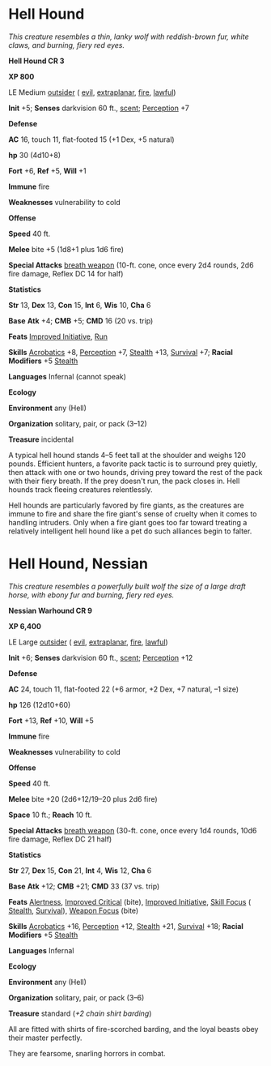 # Hell Hound

_This creature resembles a thin, lanky wolf with reddish-brown fur, white claws, and burning, fiery red eyes._

**Hell Hound CR 3**

**XP 800**

LE Medium [outsider](creatureTypes#_outsider) ( [evil](creatureTypes#_evil-subtype), [extraplanar](creatureTypes#_extraplanar-subtype), [fire](creatureTypes#_fire-subtype), [lawful](creatureTypes#_lawful-subtype))

**Init** +5; **Senses** darkvision 60 ft., [scent](universalMonsterRules#_scent); [Perception](../skills/perception#_perception) +7

**Defense**

**AC** 16, touch 11, flat-footed 15 (+1 Dex, +5 natural)

**hp** 30 (4d10+8)

**Fort** +6, **Ref** +5, **Will** +1

**Immune** fire

**Weaknesses** vulnerability to cold

**Offense**

**Speed** 40 ft.

**Melee** bite +5 (1d8+1 plus 1d6 fire)

**Special Attacks** [breath weapon](universalMonsterRules#_breath-weapon) (10-ft. cone, once every 2d4 rounds, 2d6 fire damage, Reflex DC 14 for half)

**Statistics**

**Str** 13, **Dex** 13, **Con** 15, **Int** 6, **Wis** 10, **Cha** 6

**Base**  **Atk** +4; **CMB** +5; **CMD** 16 (20 vs. trip)

**Feats** [Improved Initiative](../feats#_improved-initiative), [Run](../feats#_run)

**Skills** [Acrobatics](../skills/acrobatics#_acrobatics) +8, [Perception](../skills/perception#_perception) +7, [Stealth](../skills/stealth#_stealth) +13, [Survival](../skills/survival#_survival) +7; **Racial Modifiers** +5 [Stealth](../skills/stealth#_stealth)

**Languages** Infernal (cannot speak)

**Ecology**

**Environment** any (Hell)

**Organization** solitary, pair, or pack (3–12)

**Treasure** incidental

A typical hell hound stands 4–5 feet tall at the shoulder and weighs 120 pounds. Efficient hunters, a favorite pack tactic is to surround prey quietly, then attack with one or two hounds, driving prey toward the rest of the pack with their fiery breath. If the prey doesn't run, the pack closes in. Hell hounds track fleeing creatures relentlessly.

Hell hounds are particularly favored by fire giants, as the creatures are immune to fire and share the fire giant's sense of cruelty when it comes to handling intruders. Only when a fire giant goes too far toward treating a relatively intelligent hell hound like a pet do such alliances begin to falter.

# Hell Hound, Nessian

_This creature resembles a powerfully built wolf the size of a large draft horse, with ebony fur and burning, fiery red eyes._

**Nessian Warhound CR 9**

**XP 6,400**

LE Large [outsider](creatureTypes#_outsider) ( [evil](creatureTypes#_evil-subtype), [extraplanar](creatureTypes#_extraplanar-subtype), [fire](creatureTypes#_fire-subtype), [lawful](creatureTypes#_lawful-subtype))

**Init** +6; **Senses** darkvision 60 ft., [scent](universalMonsterRules#_scent); [Perception](../skills/perception#_perception) +12

**Defense**

**AC** 24, touch 11, flat-footed 22 (+6 armor, +2 Dex, +7 natural, –1 size)

**hp** 126 (12d10+60)

**Fort** +13, **Ref** +10, **Will** +5

**Immune** fire

**Weaknesses** vulnerability to cold

**Offense**

**Speed** 40 ft.

**Melee** bite +20 (2d6+12/19–20 plus 2d6 fire)

**Space** 10 ft.; **Reach** 10 ft.

**Special Attacks** [breath weapon](universalMonsterRules#_breath-weapon) (30-ft. cone, once every 1d4 rounds, 10d6 fire damage, Reflex DC 21 half)

**Statistics**

**Str** 27, **Dex** 15, **Con** 21, **Int** 4, **Wis** 12, **Cha** 6

**Base**  **Atk** +12; **CMB** +21; **CMD** 33 (37 vs. trip)

**Feats** [Alertness](../feats#_alertness), [Improved Critical](../feats#_improved-critical) (bite), [Improved Initiative](../feats#_improved-initiative), [Skill Focus](../feats#_skill-focus) ( [Stealth](../skills/stealth#_stealth), [Survival](../skills/survival#_survival)), [Weapon Focus](../feats#_weapon-focus) (bite)

**Skills** [Acrobatics](../skills/acrobatics#_acrobatics) +16, [Perception](../skills/perception#_perception) +12, [Stealth](../skills/stealth#_stealth) +21, [Survival](../skills/survival#_survival) +18; **Racial Modifiers** +5 [Stealth](../skills/stealth#_stealth)

**Languages** Infernal

**Ecology**

**Environment** any (Hell)

**Organization** solitary, pair, or pack (3–6)

**Treasure** standard (_+2 chain shirt barding_)

All are fitted with shirts of fire-scorched barding, and the loyal beasts obey their master perfectly.

They are fearsome, snarling horrors in combat.

